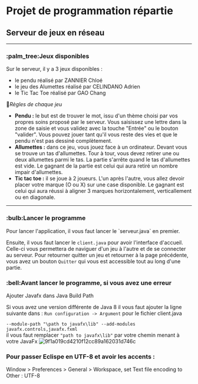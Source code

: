 <h1>Projet de programmation répartie </h1>
<h2>Serveur de jeux en réseau </h2>

------
<h3> :palm_tree:Jeux disponibles</h3>
Sur le serveur, il y a 3 jeux disponibles : 

- le pendu réalisé par ZANNIER Chloé
- le jeu des Alumettes réalisé par CELINDANO Adrien
- le Tic Tac Toe réalisé par GAO Chang

:mega:_Règles de chaque jeu_
 - **Pendu :** le but est de trouver le mot, issu d'un thème choisi par vos propres soins proposé par le serveur. Vous saisissez une lettre dans la zone de saisie et vous validez avec la touche "Entrée" ou le bouton "valider". Vous pouvez jouer tant qu'il vous reste des vies et que le pendu n'est pas dessiné complètement.
 - **Allumettes :** dans ce jeu, vous jouez face à un ordinateur. Devant vous se trouve un tas d'allumettes. Tour à tour, vous devez retirer une ou deux allumettes parmi le tas. La partie s'arrête quand le tas d'allumettes est vide. Le gagnant de la partie est celui qui aura retiré un nombre impair d'allumettes.
 - **Tic tac toe :** il se joue à 2 joueurs. L'un après l'autre, vous allez devoir placer votre marque (O ou X) sur une case disponible. Le gagnant est celui qui aura réussi à aligner 3 marques horizontalement, verticallement ou en diagonale.
 

------------
<h3>:bulb:Lancer le programme</h3>
Pour lancer l'application, il vous faut lancer le `serveur.java` en premier.  

Ensuite, il vous faut lancer le `client.java` pour avoir l'interface d'accueil.
Celle-ci vous permettera de naviguer d'un jeu à l'autre et de se connecter au serveur. Pour retourner quitter un jeu et retourner à la page précédente, vous avez un bouton `Quitter` qui vous est accessible tout au long d'une partie.

<h3>:bell:Avant lancer le programme, si vous avez une erreur</h3>  
Ajouter Javafx dans Java Build Path    

Si vous avez une version différente de Java 8 il vous faut ajouter la ligne suivante dans : `Run configuration -> Argument` pour le fichier client.java 


`--module-path "\path to javafx\lib" --add-modules javafx.controls,javafx.fxml`  
il vous faut remplacer `"path to javafx\lib"` par votre chemin menant à votre JavaFx
 ![9f1a019cd4210f12cc89a162031d746c](https://user-images.githubusercontent.com/56112613/112481932-cfb06280-8d77-11eb-8c62-95a344b26b49.png)
 
<h3> Pour passer Eclispe en UTF-8 et avoir les accents : </h3>
Window > Preferences > General > Workspace, set Text file encoding to Other : UTF-8
